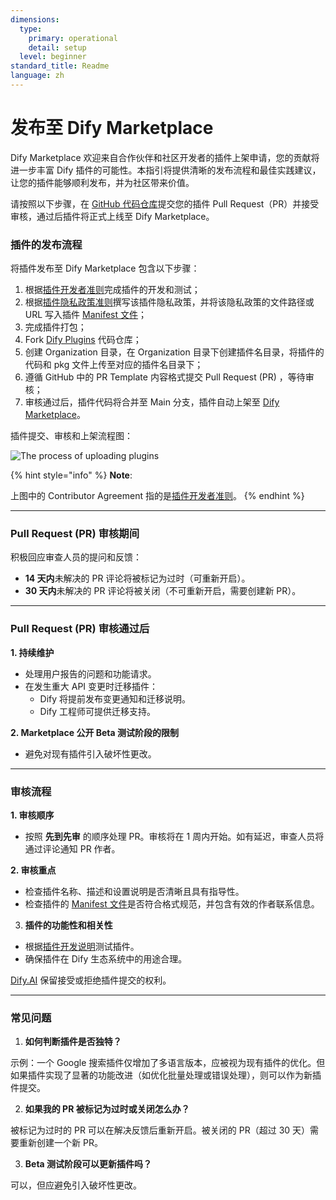 ```yaml
---
dimensions:
  type:
    primary: operational
    detail: setup
  level: beginner
standard_title: Readme
language: zh
---
```


# 发布至 Dify Marketplace

Dify Marketplace 欢迎来自合作伙伴和社区开发者的插件上架申请，您的贡献将进一步丰富 Dify 插件的可能性。本指引将提供清晰的发布流程和最佳实践建议，让您的插件能够顺利发布，并为社区带来价值。

请按照以下步骤，在 [GitHub 代码仓库](https://github.com/langgenius/dify-plugins)提交您的插件 Pull Request（PR）并接受审核，通过后插件将正式上线至 Dify Marketplace。

### 插件的发布流程

将插件发布至 Dify Marketplace 包含以下步骤：

1. 根据[插件开发者准则](plugin-developer-guidelines.md)完成插件的开发和测试；
2. 根据[插件隐私政策准则](plugin-privacy-protection-guidelines.md)撰写该插件隐私政策，并将该隐私政策的文件路径或 URL 写入插件 [Manifest 文件](../../schema-definition/manifest.md)；
3. 完成插件打包；
4. Fork [Dify Plugins](https://github.com/langgenius/dify-plugins) 代码仓库；
5. 创建 Organization 目录，在 Organization 目录下创建插件名目录，将插件的代码和 pkg 文件上传至对应的插件名目录下；
6. 遵循 GitHub 中的 PR Template 内容格式提交 Pull Request (PR) ，等待审核；
7. 审核通过后，插件代码将合并至 Main 分支，插件自动上架至 [Dify Marketplace](https://marketplace.dify.ai/)。

插件提交、审核和上架流程图：

![The process of uploading plugins](https://assets-docs.dify.ai/2025/01/05df333acfaf662e99316432db23ba9f.png)

{% hint style="info" %}
**Note**:

上图中的 Contributor Agreement 指的是[插件开发者准则](plugin-developer-guidelines.md)。
{% endhint %}

***

### Pull Request (PR) 审核期间

积极回应审查人员的提问和反馈：

* **14 天内**未解决的 PR 评论将被标记为过时（可重新开启）。
* **30 天内**未解决的 PR 评论将被关闭（不可重新开启，需要创建新 PR）。

***

### **Pull Request (PR) 审核通过后**

**1. 持续维护**

* 处理用户报告的问题和功能请求。
* 在发生重大 API 变更时迁移插件：
  * Dify 将提前发布变更通知和迁移说明。
  * Dify 工程师可提供迁移支持。

**2. Marketplace 公开 Beta 测试阶段的限制**

* 避免对现有插件引入破坏性更改。

***

### 审核流程

**1. 审核顺序**

* 按照 **先到先审** 的顺序处理 PR。审核将在 1 周内开始。如有延迟，审查人员将通过评论通知 PR 作者。

**2. 审核重点**

* 检查插件名称、描述和设置说明是否清晰且具有指导性。
* 检查插件的 [Manifest 文件](../../schema-definition/manifest.md)是否符合格式规范，并包含有效的作者联系信息。

3. **插件的功能性和相关性**

* 根据[插件开发说明](../../quick-start/develop-plugins/)测试插件。
* 确保插件在 Dify 生态系统中的用途合理。

[Dify.AI](https://dify.ai/) 保留接受或拒绝插件提交的权利。

***

### 常见问题

1. **如何判断插件是否独特？**

示例：一个 Google 搜索插件仅增加了多语言版本，应被视为现有插件的优化。但如果插件实现了显著的功能改进（如优化批量处理或错误处理），则可以作为新插件提交。

2. **如果我的 PR 被标记为过时或关闭怎么办？**

被标记为过时的 PR 可以在解决反馈后重新开启。被关闭的 PR（超过 30 天）需要重新创建一个新 PR。

3. **Beta 测试阶段可以更新插件吗？**

可以，但应避免引入破坏性更改。